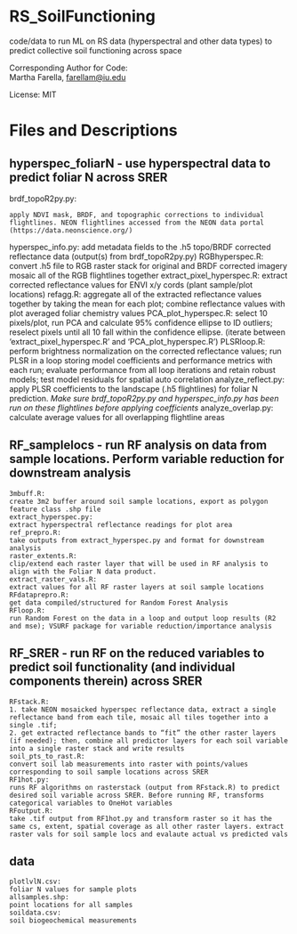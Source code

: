 # RS_SoilFunctioning
code/data to run ML on RS data (hyperspectral and other data types) to predict collective soil functioning across space

Corresponding Author for Code:   
  Martha Farella, farellam@iu.edu

License:
    MIT

# Files and Descriptions
## hyperspec_foliarN - use hyperspectral data to predict foliar N across SRER
  brdf_topoR2py.py:
  
    apply NDVI mask, BRDF, and topographic corrections to individual flightlines. NEON flightlines accessed from the NEON data portal (https://data.neonscience.org/)
	
  hyperspec_info.py:
    add metadata fields to the .h5 topo/BRDF corrected reflectance data (output(s) from brdf_topoR2py.py)
	RGBhyperspec.R:
    convert .h5 file to RGB raster stack for original and BRDF corrected imagery mosaic all of the RGB flightlines together
	extract_pixel_hyperspec.R:
    extract corrected reflectance values for ENVI x/y cords (plant sample/plot locations)
	refagg.R:
    aggregate all of the extracted reflectance values together by taking the mean for each plot; combine reflectance values with plot averaged foliar chemistry values
	PCA_plot_hyperspec.R:
    select 10 pixels/plot, run PCA and calculate 95% confidence ellipse to ID outliers; reselect pixels until all 10 fall within the confidence ellipse. (iterate between ‘extract_pixel_hyperspec.R’ and ‘PCA_plot_hyperspec.R’)
	PLSRloop.R:
    perform brightness normalization on the corrected reflectance values; run PLSR in a loop storing model coefficients and performance metrics with each run; evaluate performance from all loop iterations and retain robust models; test model residuals for spatial auto correlation
	analyze_reflect.py:
    apply PLSR coefficients to the landscape (.h5 flightlines) for foliar N prediction. *Make sure brdf_topoR2py.py and hyperspec_info.py has been run on these flightlines before applying coefficients*
	analyze_overlap.py:
    calculate average values for all overlapping flightline areas
	
## RF_samplelocs - run RF analysis on data from sample locations. Perform variable reduction for downstream analysis
	3mbuff.R:
    create 3m2 buffer around soil sample locations, export as polygon feature class .shp file
	extract_hyperspec.py:
    extract hyperspectral reflectance readings for plot area
	ref_prepro.R:
    take outputs from extract_hyperspec.py and format for downstream analysis
	raster_extents.R:
    clip/extend each raster layer that will be used in RF analysis to align with the Foliar N data product. 
	extract_raster_vals.R:
    extract values for all RF raster layers at soil sample locations
	RFdataprepro.R:
    get data compiled/structured for Random Forest Analysis
	RFloop.R:
    run Random Forest on the data in a loop and output loop results (R2 and mse); VSURF package for variable reduction/importance analysis

## RF_SRER - run RF on the reduced variables to predict soil functionality (and individual components therein) across SRER
	RFstack.R:
    1. take NEON mosaicked hyperspec reflectance data, extract a single reflectance band from each tile, mosaic all tiles together into a single .tif;
    2. get extracted reflectance bands to “fit” the other raster layers (if needed); then, combine all predictor layers for each soil variable into a single raster stack and write results
	soil_pts_to_rast.R:
    convert soil lab measurements into raster with points/values corresponding to soil sample locations across SRER
	RF1hot.py:
    runs RF algorithms on rasterstack (output from RFstack.R) to predict desired soil variable across SRER. Before running RF, transforms categorical variables to OneHot variables
	RFoutput.R:
    take .tif output from RF1hot.py and transform raster so it has the same cs, extent, spatial coverage as all other raster layers. extract raster vals for soil sample locs and evalaute actual vs predicted vals
	
## data
	plotlvlN.csv:
    foliar N values for sample plots
	allsamples.shp:
    point locations for all samples
	soildata.csv:
    soil biogeochemical measurements
